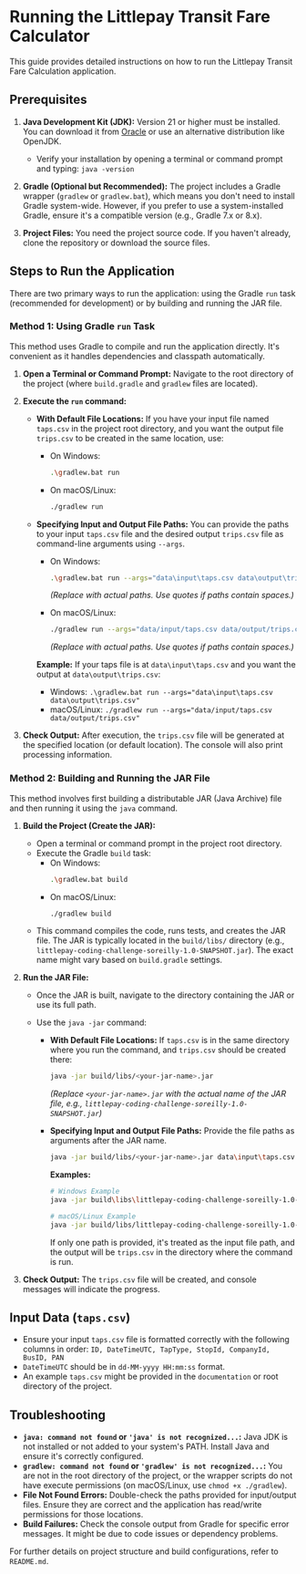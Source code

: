 # Running the Littlepay Transit Fare Calculator

This guide provides detailed instructions on how to run the Littlepay Transit Fare Calculation application.

## Prerequisites

1.  **Java Development Kit (JDK):** Version 21 or higher must be installed. You can download it from [Oracle](https://www.oracle.com/java/technologies/downloads/) or use an alternative distribution like OpenJDK.

    - Verify your installation by opening a terminal or command prompt and typing: `java -version`

2.  **Gradle (Optional but Recommended):** The project includes a Gradle wrapper (`gradlew` or `gradlew.bat`), which means you don't need to install Gradle system-wide. However, if you prefer to use a system-installed Gradle, ensure it's a compatible version (e.g., Gradle 7.x or 8.x).

3.  **Project Files:** You need the project source code. If you haven't already, clone the repository or download the source files.

## Steps to Run the Application

There are two primary ways to run the application: using the Gradle `run` task (recommended for development) or by building and running the JAR file.

### Method 1: Using Gradle `run` Task

This method uses Gradle to compile and run the application directly. It's convenient as it handles dependencies and classpath automatically.

1.  **Open a Terminal or Command Prompt:** Navigate to the root directory of the project (where `build.gradle` and `gradlew` files are located).

2.  **Execute the `run` command:**

    - **With Default File Locations:**
      If you have your input file named `taps.csv` in the project root directory, and you want the output file `trips.csv` to be created in the same location, use:

      - On Windows:
        ```bash
        .\gradlew.bat run
        ```
      - On macOS/Linux:
        ```bash
        ./gradlew run
        ```

    - **Specifying Input and Output File Paths:**
      You can provide the paths to your input `taps.csv` file and the desired output `trips.csv` file as command-line arguments using `--args`.

      - On Windows:

        ```bash
        .\gradlew.bat run --args="data\input\taps.csv data\output\trips.csv"
        ```

        _(Replace with actual paths. Use quotes if paths contain spaces.)_

      - On macOS/Linux:
        ```bash
        ./gradlew run --args="data/input/taps.csv data/output/trips.csv"
        ```
        _(Replace with actual paths. Use quotes if paths contain spaces.)_

      **Example:**
      If your taps file is at `data\input\taps.csv` and you want the output at `data\output\trips.csv`:

      - Windows: `.\gradlew.bat run --args="data\input\taps.csv data\output\trips.csv"`
      - macOS/Linux: `./gradlew run --args="data/input/taps.csv data/output/trips.csv"`

3.  **Check Output:** After execution, the `trips.csv` file will be generated at the specified location (or default location). The console will also print processing information.

### Method 2: Building and Running the JAR File

This method involves first building a distributable JAR (Java Archive) file and then running it using the `java` command.

1.  **Build the Project (Create the JAR):**

    - Open a terminal or command prompt in the project root directory.
    - Execute the Gradle `build` task:
      - On Windows:
        ```bash
        .\gradlew.bat build
        ```
      - On macOS/Linux:
        ```bash
        ./gradlew build
        ```
    - This command compiles the code, runs tests, and creates the JAR file. The JAR is typically located in the `build/libs/` directory (e.g., `littlepay-coding-challenge-soreilly-1.0-SNAPSHOT.jar`). The exact name might vary based on `build.gradle` settings.

2.  **Run the JAR File:**

    - Once the JAR is built, navigate to the directory containing the JAR or use its full path.
    - Use the `java -jar` command:

      - **With Default File Locations:**
        If `taps.csv` is in the same directory where you run the command, and `trips.csv` should be created there:

        ```bash
        java -jar build/libs/<your-jar-name>.jar
        ```

        _(Replace `<your-jar-name>.jar` with the actual name of the JAR file, e.g., `littlepay-coding-challenge-soreilly-1.0-SNAPSHOT.jar`)_

      - **Specifying Input and Output File Paths:**
        Provide the file paths as arguments after the JAR name.

        ```bash
        java -jar build/libs/<your-jar-name>.jar data\input\taps.csv data\output\trips.csv
        ```

        **Examples:**

        ```bash
        # Windows Example
        java -jar build\libs\littlepay-coding-challenge-soreilly-1.0-SNAPSHOT.jar data\input\taps.csv data\output\trips.csv

        # macOS/Linux Example
        java -jar build/libs/littlepay-coding-challenge-soreilly-1.0-SNAPSHOT.jar data/input/taps.csv data/output/trips.csv
        ```

        If only one path is provided, it's treated as the input file path, and the output will be `trips.csv` in the directory where the command is run.

3.  **Check Output:** The `trips.csv` file will be created, and console messages will indicate the progress.

## Input Data (`taps.csv`)

- Ensure your input `taps.csv` file is formatted correctly with the following columns in order:
  `ID, DateTimeUTC, TapType, StopId, CompanyId, BusID, PAN`
- `DateTimeUTC` should be in `dd-MM-yyyy HH:mm:ss` format.
- An example `taps.csv` might be provided in the `documentation` or root directory of the project.

## Troubleshooting

- **`java: command not found` or `'java' is not recognized...`:** Java JDK is not installed or not added to your system's PATH. Install Java and ensure it's correctly configured.
- **`gradlew: command not found` or `'gradlew' is not recognized...`:** You are not in the root directory of the project, or the wrapper scripts do not have execute permissions (on macOS/Linux, use `chmod +x ./gradlew`).
- **File Not Found Errors:** Double-check the paths provided for input/output files. Ensure they are correct and the application has read/write permissions for those locations.
- **Build Failures:** Check the console output from Gradle for specific error messages. It might be due to code issues or dependency problems.

For further details on project structure and build configurations, refer to `README.md`.

